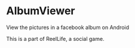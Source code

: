 AlbumViewer
===========

View the pictures in a facebook album on Android

This is a part of ReelLife, a social game.